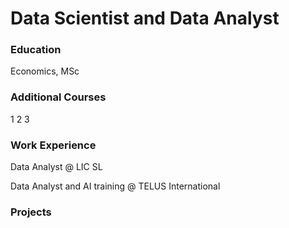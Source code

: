 # Data Scientist and Data Analyst

### Education
Economics, MSc

### Additional Courses
1
2
3

### Work Experience
Data Analyst @ LIC SL

Data Analyst and AI training @ TELUS International

### Projects
